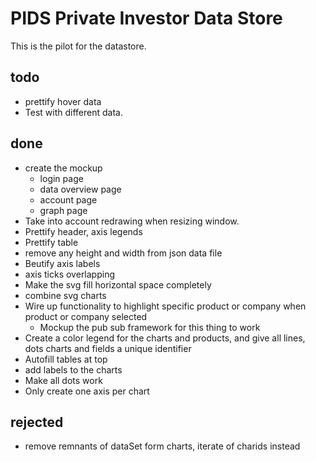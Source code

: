 # PIDS Private Investor Data Store

This is the pilot for the datastore.

## todo

* prettify hover data
* Test with different data.

## done

* create the mockup
    * login page
    * data overview page
    * account page
    * graph page
* Take into account redrawing when resizing window.
* Prettify header, axis legends
* Prettify table
* remove any height and width from json data file
* Beutify axis labels
* axis ticks overlapping
* Make the svg fill horizontal space completely
* combine svg charts
* Wire up functionality to highlight specific product or company when product or company selected
	* Mockup the pub sub framework for this thing to work
* Create a color legend for the charts and products, and give all lines, dots charts and fields a unique identifier
* Autofill tables at top
* add labels to the charts
* Make all dots work
* Only create one axis per chart

## rejected

* remove remnants of dataSet form charts, iterate of charids instead 
